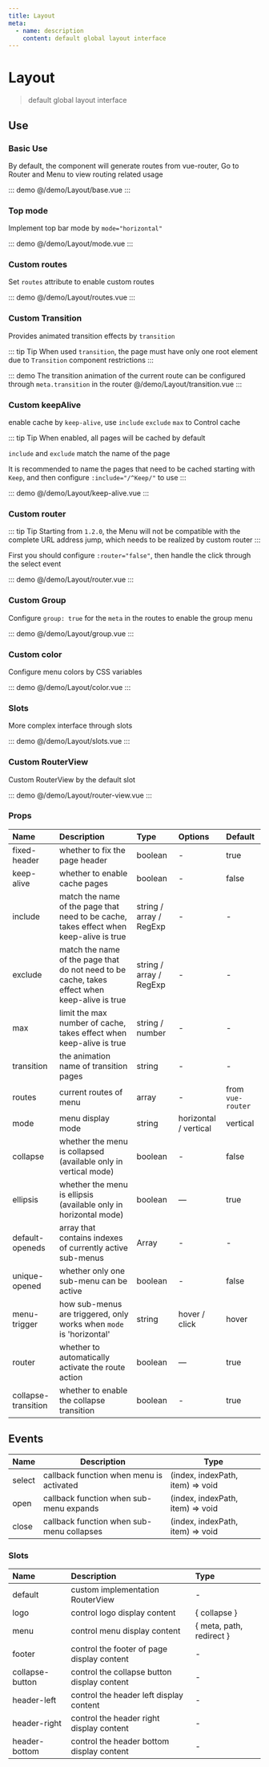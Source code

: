 ```yaml
---
title: Layout
meta:
  - name: description
    content: default global layout interface
---
```


# Layout

> default global layout interface

## Use

### Basic Use

By default, the component will generate routes from vue-router, Go to <pro-link to="/zh-CN/guide/router">Router and Menu</pro-link> to view routing related usage

::: demo
@/demo/Layout/base.vue
:::

### Top mode

Implement top bar mode by `mode="horizontal"`

::: demo
@/demo/Layout/mode.vue
:::

### Custom routes

Set `routes` attribute to enable custom routes

::: demo
@/demo/Layout/routes.vue
:::

### Custom Transition

Provides animated transition effects by `transition`

::: tip Tip
When used `transition`, the page must have only one root element due to `Transition` component restrictions
:::

::: demo The transition animation of the current route can be configured through `meta.transition` in the router
@/demo/Layout/transition.vue
:::

### Custom keepAlive

enable cache by `keep-alive`, use `include` `exclude` `max` to Control cache

::: tip Tip
When enabled, all pages will be cached by default

`include` and `exclude` match the name of the page

It is recommended to name the pages that need to be cached starting with `Keep`, and then configure `:include="/^Keep/"` to use
:::

::: demo
@/demo/Layout/keep-alive.vue
:::

### Custom router

::: tip Tip
Starting from `1.2.0`, the Menu will not be compatible with the complete URL address jump, which needs to be realized by custom router
:::

First you should configure `:router="false"`, then handle the click through the select event

::: demo
@/demo/Layout/router.vue
:::

### Custom Group

Configure `group: true` for the `meta` in the routes to enable the group menu

::: demo
@/demo/Layout/group.vue
:::

### Custom color

Configure menu colors by CSS variables

::: demo
@/demo/Layout/color.vue
:::

### Slots

More complex interface through slots

::: demo
@/demo/Layout/slots.vue
:::

### Custom RouterView

Custom RouterView by the default slot

::: demo
@/demo/Layout/router-view.vue
:::

### Props

| Name                | Description                                                                                   | Type                    | Options               | Default           |
| :------------------ | :-------------------------------------------------------------------------------------------- | :---------------------- | :-------------------- | :---------------- |
| fixed-header        | whether to fix the page header                                                                | boolean                 | -                     | true              |
| keep-alive          | whether to enable cache pages                                                                 | boolean                 | -                     | false             |
| include             | match the name of the page that need to be cache, takes effect when keep-alive is true        | string / array / RegExp | -                     | -                 |
| exclude             | match the name of the page that do not need to be cache, takes effect when keep-alive is true | string / array / RegExp | -                     | -                 |
| max                 | limit the max number of cache, takes effect when keep-alive is true                           | string / number         | -                     | -                 |
| transition          | the animation name of transition pages                                                        | string                  | -                     | -                 |
| routes              | current routes of menu                                                                        | array                   | -                     | from `vue-router` |
| mode                | menu display mode                                                                             | string                  | horizontal / vertical | vertical          |
| collapse            | whether the menu is collapsed (available only in vertical mode)                               | boolean                 | -                     | false             |
| ellipsis            | whether the menu is ellipsis (available only in horizontal mode)                              | boolean                 | —                     | true              |
| default-openeds     | array that contains indexes of currently active sub-menus                                     | Array                   | -                     | -                 |
| unique-opened       | whether only one sub-menu can be active                                                       | boolean                 | -                     | false             |
| menu-trigger        | how sub-menus are triggered, only works when `mode` is 'horizontal'                           | string                  | hover / click         | hover             |
| router              | whether to automatically activate the route action                                            | boolean                 | —                     | true              |
| collapse-transition | whether to enable the collapse transition                                                     | boolean                 | -                     | true              |

## Events

| Name   | Description                               | Type                             |
| ------ | ----------------------------------------- | -------------------------------- |
| select | callback function when menu is activated  | (index, indexPath, item) => void |
| open   | callback function when sub-menu expands   | (index, indexPath, item) => void |
| close  | callback function when sub-menu collapses | (index, indexPath, item) => void |

### Slots

| Name            | Description                                 | Type                     |
| :-------------- | :------------------------------------------ | :----------------------- |
| default         | custom implementation RouterView            | -                        |
| logo            | control logo display content                | { collapse }             |
| menu            | control menu display content                | { meta, path, redirect } |
| footer          | control the footer of page display content  | -                        |
| collapse-button | control the collapse button display content | -                        |
| header-left     | control the header left display content     | -                        |
| header-right    | control the header right display content    | -                        |
| header-bottom   | control the header bottom display content   | -                        |
